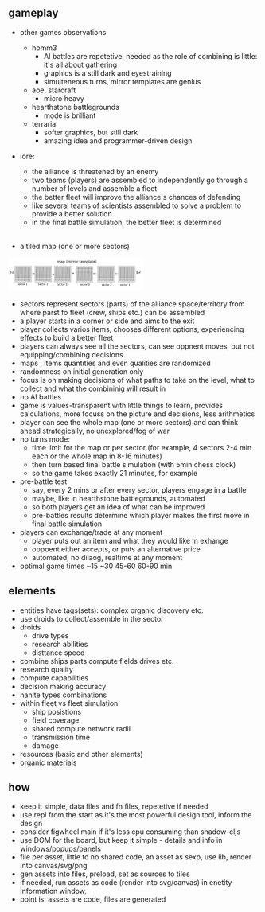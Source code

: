 
## gameplay

- other games observations
  - homm3 
    - AI battles are repetetive, needed as the role of combining is little: it's all about gathering
    - graphics is a still dark and eyestraining
    - simulteneous turns, mirror templates are genius
  - aoe, starcraft
    - micro heavy
  - hearthstone battlegrounds
    - mode is brilliant
  - terraria
    - softer graphics, but still dark
    - amazing idea and programmer-driven design
 
- lore:
  - the alliance is threatened by an enemy
  - two teams (players) are assembled to independently go through a number of levels and assemble a fleet
  - the better fleet will improve the alliance's chances of defending
  - like several teams of scientists assembled to solve a problem to provide a better solution
  - in the final battle simulation, the better fleet is determined
<br/><br/>

- a tiled map (one or more sectors) 

<img src="./assets/sectors1.png" /><img>

- sectors represent sectors (parts) of the alliance space/territory from where parst fo fleet (crew, ships etc.) can be assembled
- a player starts in a corner or side and aims to the exit
- player collects varios items, chooses different options, experiencing effects to build a better fleet
- players can always see all the sectors, can see oppnent moves, but not equipping/combining decisions
- maps , items quantities and even qualities are randomized
- randomness on initial generation only
- focus is on making decisions of what paths to take on the level, what to collect and what the combininig will result in
- no AI battles
- game is values-transparent with little things to learn, provides calculations, more focuss on the picture and decisions, less arithmetics
- player can see the whole map (one or more sectors) and can think ahead strategically, no unexplored/fog of war
- no turns mode:
  - time limit for the map or per sector (for example, 4 sectors 2-4 min each or the whole map in 8-16 minutes)
  - then turn based final battle simulation (with 5min chess clock)
  - so the game takes exactly 21 minutes, for example
- pre-battle test
  - say, every 2 mins or after every sector, players engage in a battle
  - maybe, like in hearthstone battlegrounds, automated
  - so both players get an idea of what can be improved
  - pre-battles results determine which player makes the first move in final battle simulation
- players can exchange/trade at any moment
  - player puts out an item and what they would like in exhange
  - oppoent either accepts, or puts an alternative price
  - automated, no dilaog, realtime at any moment  
- optimal game times ~15 ~30 45-60 60-90 min

## elements

- entities have tags(sets): complex organic discovery etc.
- use droids to collect/assemble in the sector
- droids
  - drive types 
  - research abilities
  - disttance speed
- combine ships parts compute fields drives etc.
- research quality
- compute capabilities
- decision making accuracy
- nanite types combinations
- within fleet vs fleet simulation
  - ship posistions
  - field coverage
  - shared compute network radii
  - transmission time
  - damage
- resources (basic and other elements)
- organic materials

## how

- keep it simple, data files and fn files, repetetive if needed
- use repl from the start as it's the most powerful design tool, inform the design
- consider figwheel main if it's less cpu consuming than shadow-cljs
- use DOM for the board, but keep it simple - details and info in windows/popups/panels
- file per asset, little to no shared code, an asset as sexp, use lib, render into canvas/svg/png
- gen assets into files, preload, set as sources to tiles
- if needed, run assets as code (render into svg/canvas) in enetity information window, 
- point is: assets are code, files are generated